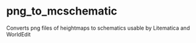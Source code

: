 # png_to_mcschematic
Converts png files of heightmaps to schematics usable by Litematica and WorldEdit
